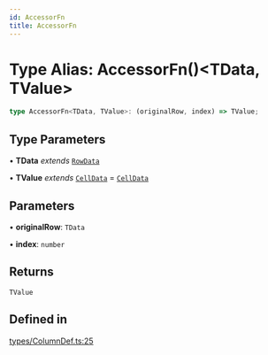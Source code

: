 ```yaml
---
id: AccessorFn
title: AccessorFn
---
```


# Type Alias: AccessorFn()\<TData, TValue\>

```ts
type AccessorFn<TData, TValue>: (originalRow, index) => TValue;
```

## Type Parameters

• **TData** *extends* [`RowData`](rowdata.md)

• **TValue** *extends* [`CellData`](celldata.md) = [`CellData`](celldata.md)

## Parameters

• **originalRow**: `TData`

• **index**: `number`

## Returns

`TValue`

## Defined in

[types/ColumnDef.ts:25](https://github.com/TanStack/table/blob/b1e6b79157b0debc7222660572b06c8b857f4605/packages/table-core/src/types/ColumnDef.ts#L25)
